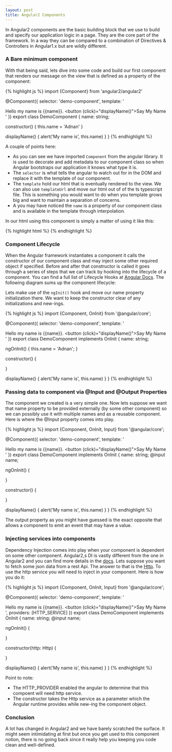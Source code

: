 ```yaml
---
layout: post
title: Angular2 Components
---
```


In Angular2 components are the basic building block that we use to build and specify our application logic in a page. They are the core part of the framework. In a way they can be compared to a combination of Directives & Controllers in Angular1.x but are wildly different.

### A Bare minimum component
With that being said, lets dive into some code and build our first component that renders our message on the view that is defined as a property of the component:

{% highlight js %}
import {Component} from 'angular2/angular2'

@Component({
  selector: 'demo-component',
  template: '<div>Hello my name is {{name}}. <button (click)="displayName()">Say My Name</button></div>'
})
export class DemoComponent {
  name: string;
  
  constructor() {
    this.name = 'Adnan'
  }
  
  displayName() {
    alert('My name is', this.name)
  }
}
{% endhighlight %}

A couple of points here:

* As you can see we have imported <code>Component</code> from the angular library. It is used to decorate and add metadata to our component class so
  when Angular bootstraps our application it knows what type it is.
* The <code>selector</code> is what tells the angular to watch out for in the DOM and replace it with the template of our component. 
* The <code>template</code> hold our html that is eventually rendered to the view. We can also use <code>templateUrl</code> and move our html out of of the ts typescript file. This is something you would want to do when you template grows big and want to maintain a separation of concerns.
* A you may have noticed the <code>name</code> is a property of our component class and is available in the template through interpolation. 

In our html using this component is simply a matter of using it like this:

{% highlight html %}
<demo-component></demo-component>
{% endhighlight %}

### Component Lifecycle

When the Angular framework instantiates a component it calls the constructor of our component class and may inject some other required object if specified. Before and after that constructor is called it goes through a series of steps that we can track by hooking into the lifecycle of a component. You can find a full list of Lifecycle Hooks at <a href="https://angular.io/docs/ts/latest/guide/lifecycle-hooks.html">Angular Docs</a>. The following diagram sums up the component lifecycle:


Lets make use of the <code>ngInit()</code> hook and move our name property initialization there. We want to keep the constructor clear of any initializations and new-ings.

{% highlight js %}
import {Component, OnInit} from '@angular/core';

@Component({
  selector: 'demo-component',
  template: '<div>Hello my name is {{name}}. <button (click)="displayName()">Say My Name</button></div>'
})
export class DemoComponent implements OnInit {
  name: string;
  
  ngOnInit() { 
    this.name = 'Adnan'; 
  }
  
  constructor() {
    
  }
  
  displayName() {
    alert('My name is', this.name)
  }
}
{% endhighlight %}


### Passing data to component via @Input and @Output Properties
The component we created is a very simple one. Now lets suppose we want that name property to be provided externally (by some other component) so we can
possibly use it with multiple names and as a reusable component. Here is where the @Input property comes into play.


{% highlight js %}
import {Component, OnInit, Input} from '@angular/core';

@Component({
  selector: 'demo-component',
  template: '<div>Hello my name is {{name}}. <button (click)="displayName()">Say My Name</button></div>'
})
export class DemoComponent implements OnInit {
  name: string;
  @input name;
  
  ngOnInit() { 
     
  }
  
  constructor() {
    
  }
  
  displayName() {
    alert('My name is', this.name)
  }
}
{% endhighlight %}

The output property as you might have guessed is the exact opposite that allows a component to emit an event that may have a value.

### Injecting services into components

Dependency Injection comes into play when your component is dependent on some other component. Angular2,s DI is vastly different 
from the one in Angular2 and you can find more details in the <a href='https://angular.io/docs/ts/latest/guide/dependency-injection.html'>docs</a>. Lets suppose you want to fetch
some json data from a rest Api. The answer to that is the <a href ='https://angular.io/docs/ts/latest/api/http/Http-class.html'>Http</a>. To use the http service you will need to inject in your component. Here is how you do it:

{% highlight js %}
import {Component, OnInit, Input} from '@angular/core';

@Component({
  selector: 'demo-component',
  template: '<div>Hello my name is {{name}}. <button (click)="displayName()">Say My Name</button></div>',
  providers: [HTTP_SERVICE]
})
export class DemoComponent implements OnInit {
  name: string;
  @input name;
  
  ngOnInit() { 
     
  }
  
  constructor(http: Http) {
    
  }
  
  displayName() {
    alert('My name is', this.name)
  }
}
{% endhighlight %}

Point to note:

* The HTTP_PROVIDER enabled the angular to determine that this compoent will need http service.
* The constructor takes the Http service as a parameter which the Angular runtime provides while new-ing the component object.
 
### Conclusion
A lot has changed in Angular2 and we have barely scratched the surface. It might seem intimidating at first but once you get used to
this component notion, there is no going back since it really help you keeping you code clean and well-defined.












